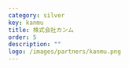 ```yaml
---
category: silver
key: kanmu
title: 株式会社カンム
order: 5
description: ""
logo: /images/partners/kanmu.png
---
```

